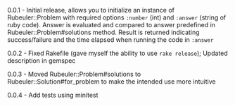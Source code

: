 0.0.1 - Initial release, allows you to initialize an instance of Rubeuler::Problem with required options `:number` (int) and `:answer` (string of ruby code). Answer is evaluated and compared to answer predefined in Rubeuler::Problem#solutions method.   Result is returned indicating success/failure and the time elapsed when running the code in `:answer`

0.0.2 - Fixed Rakefile (gave myself the ability to use `rake release`); Updated description in gemspec

0.0.3 - Moved Rubeuler::Problem#solutions to Rubeuler::Solution#for_problem to make the intended use more intuitive

0.0.4 - Add tests using minitest